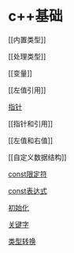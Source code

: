 # c++基础

[[内置类型]]

[[处理类型]]

[[变量]]

[[左值引用]]
  
[指针](c++-指针.md)

[[指针和引用]]

[[左值和右值]]

[[自定义数据结构]]

[const限定符](c++-const.md)

[const表达式](sorted/c++/c++-constexpr.md)

[初始化](c++初始化.md)

[关键字](c++-keyword.md)

[类型转换](c++-convert-type.md)
